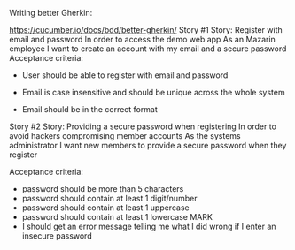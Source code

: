 Writing better Gherkin:

https://cucumber.io/docs/bdd/better-gherkin/
Story #1
Story: Register with email and password
In order to access the demo web app
As an Mazarin employee
I want to create an account with my email and a secure password
Acceptance criteria:
- User should be able to register with email and password

- Email is case insensitive and should be unique across the whole system

- Email should be in the correct format

Story #2
Story: Providing a secure password when registering
In order to avoid hackers compromising member accounts
As the systems administrator
I want new members to provide a secure password when they register

Acceptance criteria:
- password should be more than 5 characters
- password should contain at least 1 digit/number
- password should contain at least 1 uppercase
- password should contain at least 1 lowercase
MARK
- I should get an error message telling me what I
did wrong if I enter an insecure password